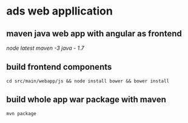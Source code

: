 # ads web appllication
## maven java web app with angular as frontend

*node latest
maven -3
java - 1.7*

## build frontend components
`cd src/main/webapp/js && node install bower && bower install`

## build whole app war package with maven
`mvn package`

